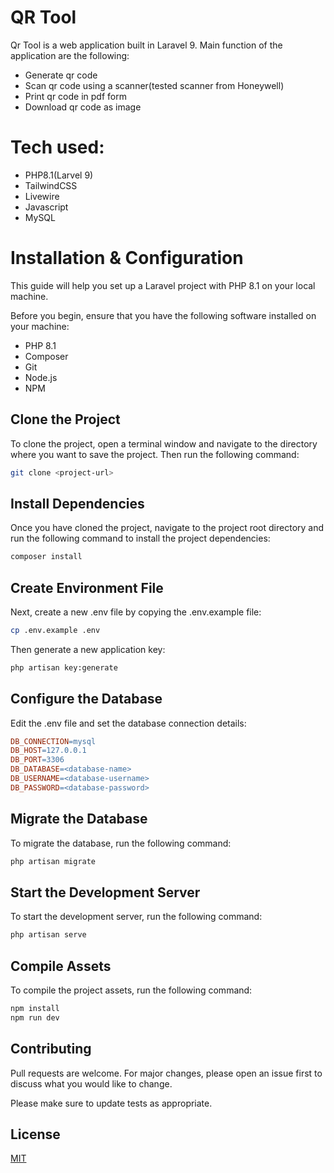 # QR Tool

Qr Tool is a web application built in Laravel 9. Main function of the application are the following:
* Generate qr code
* Scan qr code using a scanner(tested scanner from Honeywell)
* Print qr code in pdf form
* Download qr code as image

# Tech used:
* PHP8.1(Larvel 9)
* TailwindCSS
* Livewire
* Javascript
* MySQL


# Installation & Configuration

This guide will help you set up a Laravel project with PHP 8.1 on your local machine.

Before you begin, ensure that you have the following software installed on your machine:
* PHP 8.1
* Composer
* Git
* Node.js
* NPM

## Clone the Project
To clone the project, open a terminal window and navigate to the directory where you want to save the project. Then run the following command:

```bash
git clone <project-url>
```

## Install Dependencies
Once you have cloned the project, navigate to the project root directory and run the following command to install the project dependencies:

```bash
composer install
```

## Create Environment File
Next, create a new .env file by copying the .env.example file:

```bash
cp .env.example .env
```

Then generate a new application key:

```bash
php artisan key:generate
```

## Configure the Database
Edit the .env file and set the database connection details:

```makefile
DB_CONNECTION=mysql
DB_HOST=127.0.0.1
DB_PORT=3306
DB_DATABASE=<database-name>
DB_USERNAME=<database-username>
DB_PASSWORD=<database-password>
```

## Migrate the Database
To migrate the database, run the following command:

```bash
php artisan migrate
```

## Start the Development Server
To start the development server, run the following command:

```bash
php artisan serve
```

## Compile Assets
To compile the project assets, run the following command:

```bash
npm install
npm run dev
```

## Contributing

Pull requests are welcome. For major changes, please open an issue first
to discuss what you would like to change.

Please make sure to update tests as appropriate.

## License

[MIT](https://choosealicense.com/licenses/mit/)
